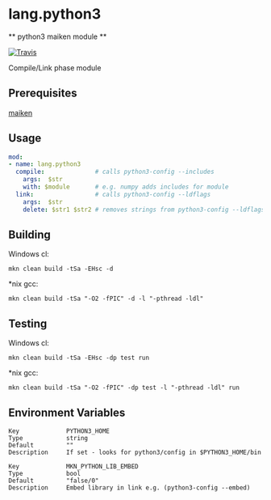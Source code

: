 # lang.python3

** python3 maiken module **

[![Travis](https://travis-ci.org/mkn-mod/lang.python3.svg?branch=master)](https://travis-ci.org/mkn-mod/lang.python3)

Compile/Link phase module

## Prerequisites
  [maiken](https://github.com/Dekken/maiken)

## Usage

```yaml
mod:
- name: lang.python3
  compile:              # calls python3-config --includes
    args:  $str
    with: $module       # e.g. numpy adds includes for module
  link:                 # calls python3-config --ldflags
    args:  $str
    delete: $str1 $str2 # removes strings from python3-config --ldflags
```

## Building

  Windows cl:

    mkn clean build -tSa -EHsc -d


  *nix gcc:

    mkn clean build -tSa "-O2 -fPIC" -d -l "-pthread -ldl"


## Testing

  Windows cl:

    mkn clean build -tSa -EHsc -dp test run

  *nix gcc:

    mkn clean build -tSa "-O2 -fPIC" -dp test -l "-pthread -ldl" run


## Environment Variables

    Key             PYTHON3_HOME
    Type            string
    Default         ""
    Description     If set - looks for python3/config in $PYTHON3_HOME/bin

    Key             MKN_PYTHON_LIB_EMBED
    Type            bool
    Default         "false/0"
    Description     Embed library in link e.g. (python3-config --embed)
